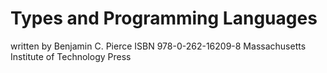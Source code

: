 # Types and Programming Languages
 written by Benjamin C. Pierce
 ISBN 978-0-262-16209-8
 Massachusetts Institute of Technology Press

